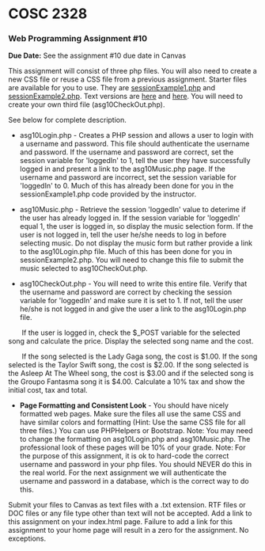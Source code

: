 # **COSC 2328**
### **Web Programming Assignment #10**
**Due Date:** See the assignment #10 due date in Canvas

This assignment will consist of three php files. You will also need to create a new CSS file or reuse a CSS file from a previous assignment. Starter files are available for you to use. They are [sessionExample1.php](http://www.jbryan2.create.stedwards.edu/cosc2328/sessionExample1.php) and [sessionExample2.php](http://www.jbryan2.create.stedwards.edu/cosc2328/sessionExample2.php). Text versions are [here](http://www.jbryan2.create.stedwards.edu/cosc2328/sessionExample1.txt) and [here](http://www.jbryan2.create.stedwards.edu/cosc2328/sessionExample2.txt). You will need to create your own third file (asg10CheckOut.php).

See below for complete description.

* asg10Login.php - Creates a PHP session and allows a user to login with a username and password. This file should authenticate the username and password. If the username and password are correct, set the session variable for 'loggedIn' to 1, tell the user they have successfully logged in and present a link to the asg10Music.php page. If the username and password are incorrect, set the session variable for 'loggedIn' to 0. Much of this has already been done for you in the sessionExample1.php code provided by the instructor.

* asg10Music.php - Retrieve the session 'loggedIn' value to deterime if the user has already logged in. If the session variable for 'loggedIn' equal 1, the user is logged in, so display the music selection form. If the user is not logged in, tell the user he/she needs to log in before selecting music. Do not display the music form but rather provide a link to the asg10Login.php file. Much of this has been done for you in sessionExample2.php. You will need to change this file to submit the music selected to asg10CheckOut.php.

* asg10CheckOut.php - You will need to write this entire file. Verify that the username and password are correct by checking the session variable for 'loggedIn' and make sure it is set to 1. If not, tell the user he/she is not logged in and give the user a link to the asg10Login.php file.

&nbsp;&nbsp;&nbsp;&nbsp;&nbsp;&nbsp;&nbsp;If the user is logged in, check the $_POST variable for the selected song and calculate the price. Display the selected song name and the cost.

&nbsp;&nbsp;&nbsp;&nbsp;&nbsp;&nbsp;&nbsp;If the song selected is the Lady Gaga song, the cost is $1.00. If the song selected is the Taylor Swift song, the cost is $2.00. If the song selected is the Asleep At The Wheel song, the cost is $3.00 and if the selected song is the Groupo Fantasma song it is $4.00. Calculate a 10% tax and show the initial cost, tax and total.

* **Page Formatting and Consistent Look** - You should have nicely formatted web pages. Make sure the files all use the same CSS and have similar colors and formatting (Hint: Use the same CSS file for all three files.) You can use PHPHelpers or Bootstrap. Note: You may need to change the formatting on asg10Login.php and asg10Music.php. The professional look of these pages will be 10% of your grade.
Note: For the purpose of this assignment, it is ok to hard-code the correct username and password in your php files. You should NEVER do this in the real world. For the next assignment we will authenticate the username and password in a database, which is the correct way to do this.

Submit your files to Canvas as text files with a .txt extension. RTF files or DOC files or any file type other than text will not be accepted. Add a link to this assignment on your index.html page. Failure to add a link for this assignment to your home page will result in a zero for the assignment. No exceptions.
